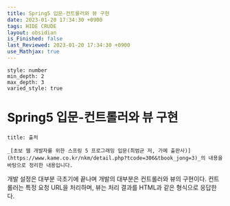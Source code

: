 ```yaml
---
title: Spring5 입문-컨트롤러와 뷰 구현
date: 2023-01-20 17:34:30 +0900
tags: HIDE CRUDE 
layout: obsidian
is_Finished: false
last_Reviewed: 2023-01-20 17:34:30 +0900
use_Mathjax: true
---
```


```toc
style: number
min_depth: 2
max_depth: 3
varied_style: true
```

# Spring5 입문-컨트롤러와 뷰 구현

```ad-quote
title: 출처

_[초보 웹 개발자를 위한 스프링 5 프로그래밍 입문(최범균 저, 가메 출판사)](https://www.kame.co.kr/nkm/detail.php?tcode=306&tbook_jong=3)_의 내용을 바탕으로 정리한 내용입니다.
```

개발 설정은 대부분 극초기에 끝나며 개발의 대부분은 컨트롤러와 뷰의 구현이다. 컨트롤러는 특정 요청 URL을 처리하며, 뷰는 처리 결과를 HTML과 같은 형식으로 응답한다.